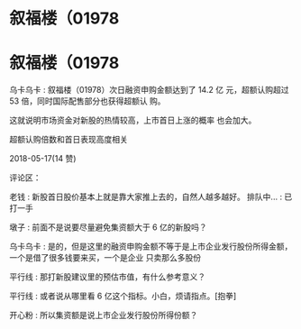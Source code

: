 # 叙福楼（01978

# 叙福楼（01978

乌卡乌卡 : 叙福楼（01978）次日融资申购金额达到了 14.2 亿 元，超额认购超过 53 倍，同时国际配售部分也获得超额认 购。

这就说明市场资金对新股的热情较高，上市首日上涨的概率 也会加大。

超额认购倍数和首日表现高度相关

2018-05-17(14 赞)

评论区：

老钱 : 新股首日股价基本上就是靠大家推上去的，自然人越多越好。 排队中... : 已打一手

墩子 : 前面不是说要尽量避免集资额大于 6 亿的新股吗？

乌卡乌卡 : 是的，但是这里的融资申购金额不等于是上市企业发行股份所得金额，一个是借了很多钱要来买，一个是企业 只卖那么多股份

平行线 : 那打新股建议里的预估市值，有什么参考意义？

平行线 : 或者说从哪里看 6 亿这个指标。小白，烦请指点。[抱拳]

开心粉 : 所以集资额是说上市企业发行股份所得份额？